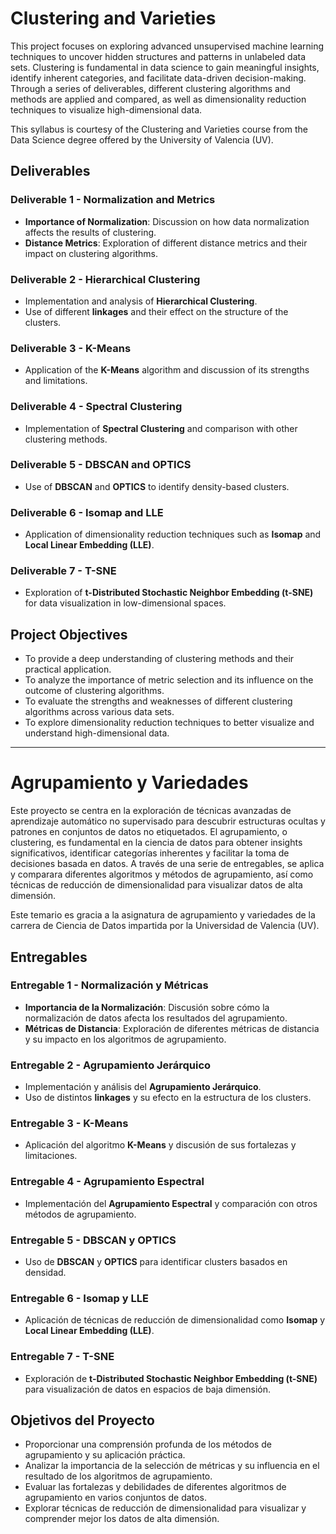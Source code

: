 # Clustering and Varieties

This project focuses on exploring advanced unsupervised machine learning techniques to uncover hidden structures and patterns in unlabeled data sets. Clustering is fundamental in data science to gain meaningful insights, identify inherent categories, and facilitate data-driven decision-making. Through a series of deliverables, different clustering algorithms and methods are applied and compared, as well as dimensionality reduction techniques to visualize high-dimensional data.

This syllabus is courtesy of the Clustering and Varieties course from the Data Science degree offered by the University of Valencia (UV).

## Deliverables

### Deliverable 1 - Normalization and Metrics
- **Importance of Normalization**: Discussion on how data normalization affects the results of clustering.
- **Distance Metrics**: Exploration of different distance metrics and their impact on clustering algorithms.

### Deliverable 2 - Hierarchical Clustering
- Implementation and analysis of **Hierarchical Clustering**.
- Use of different **linkages** and their effect on the structure of the clusters.

### Deliverable 3 - K-Means
- Application of the **K-Means** algorithm and discussion of its strengths and limitations.

### Deliverable 4 - Spectral Clustering
- Implementation of **Spectral Clustering** and comparison with other clustering methods.

### Deliverable 5 - DBSCAN and OPTICS
- Use of **DBSCAN** and **OPTICS** to identify density-based clusters.

### Deliverable 6 - Isomap and LLE
- Application of dimensionality reduction techniques such as **Isomap** and **Local Linear Embedding (LLE)**.

### Deliverable 7 - T-SNE
- Exploration of **t-Distributed Stochastic Neighbor Embedding (t-SNE)** for data visualization in low-dimensional spaces.

## Project Objectives

- To provide a deep understanding of clustering methods and their practical application.
- To analyze the importance of metric selection and its influence on the outcome of clustering algorithms.
- To evaluate the strengths and weaknesses of different clustering algorithms across various data sets.
- To explore dimensionality reduction techniques to better visualize and understand high-dimensional data.

---------------------------------------------------------------------------------------------------------------------------------------------------------

# Agrupamiento y Variedades

Este proyecto se centra en la exploración de técnicas avanzadas de aprendizaje automático no supervisado para descubrir estructuras ocultas y patrones en conjuntos de datos no etiquetados. El agrupamiento, o clustering, es fundamental en la ciencia de datos para obtener insights significativos, identificar categorías inherentes y facilitar la toma de decisiones basada en datos. A través de una serie de entregables, se aplica y comparara diferentes algoritmos y métodos de agrupamiento, así como técnicas de reducción de dimensionalidad para visualizar datos de alta dimensión.

Este temario es gracia a la asignatura de agrupamiento y variedades de la carrera de Ciencia de Datos impartida por la Universidad de Valencia (UV).

## Entregables

### Entregable 1 - Normalización y Métricas
- **Importancia de la Normalización**: Discusión sobre cómo la normalización de datos afecta los resultados del agrupamiento.
- **Métricas de Distancia**: Exploración de diferentes métricas de distancia y su impacto en los algoritmos de agrupamiento.

### Entregable 2 - Agrupamiento Jerárquico
- Implementación y análisis del **Agrupamiento Jerárquico**.
- Uso de distintos **linkages** y su efecto en la estructura de los clusters.

### Entregable 3 - K-Means
- Aplicación del algoritmo **K-Means** y discusión de sus fortalezas y limitaciones.

### Entregable 4 - Agrupamiento Espectral
- Implementación del **Agrupamiento Espectral** y comparación con otros métodos de agrupamiento.

### Entregable 5 - DBSCAN y OPTICS
- Uso de **DBSCAN** y **OPTICS** para identificar clusters basados en densidad.

### Entregable 6 - Isomap y LLE
- Aplicación de técnicas de reducción de dimensionalidad como **Isomap** y **Local Linear Embedding (LLE)**.

### Entregable 7 - T-SNE
- Exploración de **t-Distributed Stochastic Neighbor Embedding (t-SNE)** para visualización de datos en espacios de baja dimensión.

## Objetivos del Proyecto

- Proporcionar una comprensión profunda de los métodos de agrupamiento y su aplicación práctica.
- Analizar la importancia de la selección de métricas y su influencia en el resultado de los algoritmos de agrupamiento.
- Evaluar las fortalezas y debilidades de diferentes algoritmos de agrupamiento en varios conjuntos de datos.
- Explorar técnicas de reducción de dimensionalidad para visualizar y comprender mejor los datos de alta dimensión.
